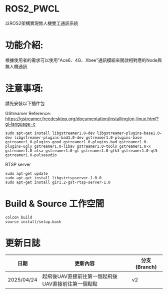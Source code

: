 # ROS2_PWCL
以ROS2架構實現無人機雙工通訊系統
# 功能介紹:
根據使用者的需求可以使用"Ace6、4G、Xbee"通訊模組來開啟相對應的Node與無人機通訊
# 注意事項:
請先安裝以下插件包

GStreamer
Reference: https://gstreamer.freedesktop.org/documentation/installing/on-linux.html?gi-language=c
```shell
sudo apt-get install libgstreamer1.0-dev libgstreamer-plugins-base1.0-dev libgstreamer-plugins-bad1.0-dev gstreamer1.0-plugins-base gstreamer1.0-plugins-good gstreamer1.0-plugins-bad gstreamer1.0-plugins-ugly gstreamer1.0-libav gstreamer1.0-tools gstreamer1.0-x gstreamer1.0-alsa gstreamer1.0-gl gstreamer1.0-gtk3 gstreamer1.0-qt5 gstreamer1.0-pulseaudio
```

RTSP server
```shell
sudo apt-get update
sudo apt-get install libgstrtspserver-1.0-0
sudo apt-get install gir1.2-gst-rtsp-server-1.0
```
# Build & Source 工作空間
```shell
colcon build
source install/setup.bash
```

# 更新日誌
| 日期       | 更新內容                                                      | 分支 (Branch) |
| ---------- | ----------------------------------------------------------- | ------------- |
| 2025/04/24 | 起飛後UAV直接前往第一個起飛後UAV直接前往第一個點點                                       | v2           |
